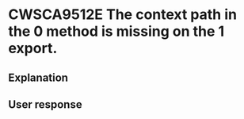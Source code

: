 # CWSCA9512E The context path in the 0 method is missing on the 1 export.

## Explanation

## User response